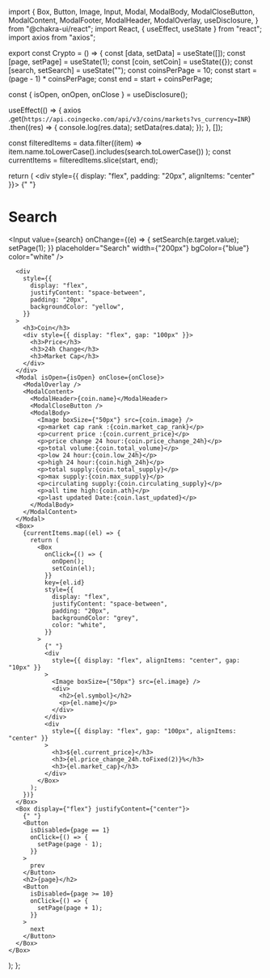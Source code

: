 import {
  Box,
  Button,
  Image,
  Input,
  Modal,
  ModalBody,
  ModalCloseButton,
  ModalContent,
  ModalFooter,
  ModalHeader,
  ModalOverlay,
  useDisclosure,
} from "@chakra-ui/react";
import React, { useEffect, useState } from "react";
import axios from "axios";

export const Crypto = () => {
  const [data, setData] = useState([]);
  const [page, setPage] = useState(1);
  const [coin, setCoin] = useState({});
  const [search, setSearch] = useState("");
  const coinsPerPage = 10;
  const start = (page - 1) * coinsPerPage;
  const end = start + coinsPerPage;

  const { isOpen, onOpen, onClose } = useDisclosure();

  useEffect(() => {
    axios
      .get(`https://api.coingecko.com/api/v3/coins/markets?vs_currency=INR`)
      .then((res) => {
        console.log(res.data);
        setData(res.data);
      });
  }, []);

  const filteredItems = data.filter((item) =>
    item.name.toLowerCase().includes(search.toLowerCase())
  );
  const currentItems = filteredItems.slice(start, end);

  return (
    <Box>
      <div style={{ display: "flex", padding: "20px", alignItems: "center" }}>
        {" "}
        <h1>Search</h1>
        <Input
          value={search}
          onChange={(e) => {
            setSearch(e.target.value);
            setPage(1);
          }}
          placeholder="Search"
          width={"200px"}
          bgColor={"blue"}
          color="white"
        />
      </div>

      <div
        style={{
          display: "flex",
          justifyContent: "space-between",
          padding: "20px",
          backgroundColor: "yellow",
        }}
      >
        <h3>Coin</h3>
        <div style={{ display: "flex", gap: "100px" }}>
          <h3>Price</h3>
          <h3>24h Change</h3>
          <h3>Market Cap</h3>
        </div>
      </div>
      <Modal isOpen={isOpen} onClose={onClose}>
        <ModalOverlay />
        <ModalContent>
          <ModalHeader>{coin.name}</ModalHeader>
          <ModalCloseButton />
          <ModalBody>
            <Image boxSize={"50px"} src={coin.image} />
            <p>market cap rank :{coin.market_cap_rank}</p>
            <p>current price :{coin.current_price}</p>
            <p>price change 24 hour:{coin.price_change_24h}</p>
            <p>total volume:{coin.total_volume}</p>
            <p>low 24 hour:{coin.low_24h}</p>
            <p>high 24 hour:{coin.high_24h}</p>
            <p>total supply:{coin.total_supply}</p>
            <p>max supply:{coin.max_supply}</p>
            <p>circulating supply:{coin.circulating_supply}</p>
            <p>all time high:{coin.ath}</p>
            <p>last updated Date:{coin.last_updated}</p>
          </ModalBody>
        </ModalContent>
      </Modal>
      <Box>
        {currentItems.map((el) => {
          return (
            <Box
              onClick={() => {
                onOpen();
                setCoin(el);
              }}
              key={el.id}
              style={{
                display: "flex",
                justifyContent: "space-between",
                padding: "20px",
                backgroundColor: "grey",
                color: "white",
              }}
            >
              {" "}
              <div
                style={{ display: "flex", alignItems: "center", gap: "10px" }}
              >
                <Image boxSize={"50px"} src={el.image} />
                <div>
                  <h2>{el.symbol}</h2>
                  <p>{el.name}</p>
                </div>
              </div>
              <div
                style={{ display: "flex", gap: "100px", alignItems: "center" }}
              >
                <h3>${el.current_price}</h3>
                <h3>{el.price_change_24h.toFixed(2)}%</h3>
                <h3>{el.market_cap}</h3>
              </div>
            </Box>
          );
        })}
      </Box>
      <Box display={"flex"} justifyContent={"center"}>
        {" "}
        <Button
          isDisabled={page == 1}
          onClick={() => {
            setPage(page - 1);
          }}
        >
          prev
        </Button>
        <h2>{page}</h2>
        <Button
          isDisabled={page >= 10}
          onClick={() => {
            setPage(page + 1);
          }}
        >
          next
        </Button>
      </Box>
    </Box>
  );
};
